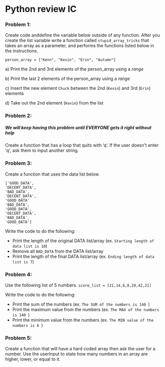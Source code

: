 # Python review IC


### Problem 1:
Create code anddefine the variable below outside of any function. After you create the list variable write a function called ```stupid_array_tricks``` that takes an array as a parameter, and performs the functions listed below in the instructions. 

```
person_array = ["Kenn", "Kevin", "Erin", "Autumn"]
```
a) Print the 2nd and 3rd elements of the person_array using a *range*

b) Print the last 2 elements of the person_array using a *range*

c) Insert the new element ```Chuck``` between the 2nd (```Kevin```) and 3rd (```Erin```) elements

d) Take out the 2nd element (```Kevin```) from the list

### Problem 2:
##### We will keep having this problem until EVERYONE gets it right without help
Create a function that has a loop that quits with ‘q’. If the user doesn't enter 'q', ask them to input another string.

### Problem 3:
Create a function that uses the data list below.
```
['GOOD_DATA',
'DECENT_DATA',
'BAD_DATA',
'DECENT_DATA',
'GOOD_DATA'
'BAD_DATA',
'GOOD_DATA',
'DECENT_DATA',
'BAD_DATA',
'GOOD_DATA']
```

Write the code to do the following:
* Print the length of the original DATA list/array (ex. ```Starting length of data list is 10```)
* Remove all ```BAD_DATA``` from the DATA list/array 
* Print the length of the final DATA list/array (ex. ```Ending length of data list is 7```)

### Problem 4:
Use the following list of 5 numbers. 
```score_list = [21,14,6,8,28,42,21]```


Write the code to do the following:
* Print the sum of the numbers (ex. ```The SUM of the numbers is 140 ```)
* Print the maximum value from the numbers (ex. ```The MAX of the numbers is 140 ```)
* Print the minimum value from the numbers (ex. ```The MIN value of the numbers is 6 ```)



### Problem 5:
Create a function that will have a hard coded array then ask the user for a number. Use the userInput to state how many numbers in an array are higher, lower, or equal to it.

